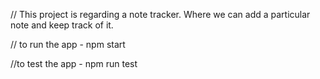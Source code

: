 // This project is regarding a note tracker.  Where we can add a particular note and keep track of it.

// to run the app - npm start

//to test the app - npm run test